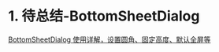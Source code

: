 # 1. 待总结-BottomSheetDialog

[BottomSheetDialog 使用详解，设置圆角、固定高度、默认全屏等](https://blog.csdn.net/yechaoa/article/details/110134991)